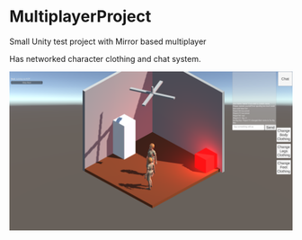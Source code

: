 # MultiplayerProject
 Small Unity test project with Mirror based multiplayer

Has networked character clothing and chat system.

![examplegameprocess](https://raw.githubusercontent.com/UghZan/MultiplayerProject/main/Screenshots/scr1.png)
